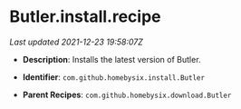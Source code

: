 # Butler.install.recipe

_Last updated 2021-12-23 19:58:07Z_

- **Description**: Installs the latest version of Butler.

- **Identifier**: `com.github.homebysix.install.Butler`

- **Parent Recipes**: `com.github.homebysix.download.Butler`